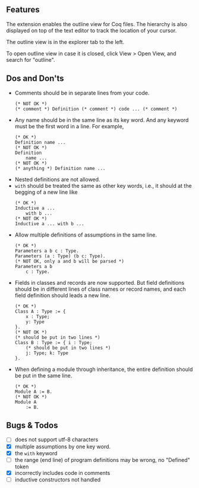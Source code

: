 ## Features

The extension enables the outline view for Coq files.
The hierarchy is also displayed on top of the text editor to track the location of your cursor.

The outline view is in the explorer tab to the left.

To open outline view in case it is closed, click View > Open View, and search for "outline".

## Dos and Don'ts
- Comments should be in separate lines from your code.
    ```coq
    (* NOT OK *)
    (* comment *) Definition (* comment *) code ... (* comment *)
    ```
- Any name should be in the same line as its key word. And any keyword must be the first word in a line. For example,
    ```coq
    (* OK *)
    Definition name ...
    (* NOT OK *)
    Definition
        name ...
    (* NOT OK *)
    (* anything *) Definition name ...
    ```
- Nested definitions are not allowed.
- `with` should be treated the same as other key words, i.e., it should at the begging of a new line like
    ```coq
    (* OK *)
    Inductive a ...
        with b ...
    (* NOT OK *)
    Inductive a ... with b ...
    ```
- Allow multiple definitions of assumptions in the same line.
    ```coq
    (* OK *)
    Parameters a b c : Type.
    Parameters (a : Type) (b c: Type).
    (* NOT OK, only a and b will be parsed *)
    Parameters a b
        c : Type.
    ```
- Fields in classes and records are now supported. But field definitions should be in different lines of class names or record names, and each field definition should leads a new line.
    ```coq
    (* OK *)
    Class A : Type := {
        x : Type;
        y: Type
    }.
    (* NOT OK *)
    (* should be put in two lines *)
    Class B : Type := { i : Type;
        (* should be put in two lines *)
        j: Type; k: Type
    }.
    ```
- When defining a module through inheritance, the entire definition should be put in the same line.
    ```coq
    (* OK *)
    Module A := B.
    (* NOT OK *)
    Module A
        := B.
    ```
  
## Bugs & Todos

- [ ] does not support utf-8 characters
- [x] multiple assumptions by one key word.
- [x] the `with` keyword
- [ ] the range (end line) of program definitions may be wrong, no "Defined" token
- [x] incorrectly includes code in comments
- [ ] inductive constructors not handled
